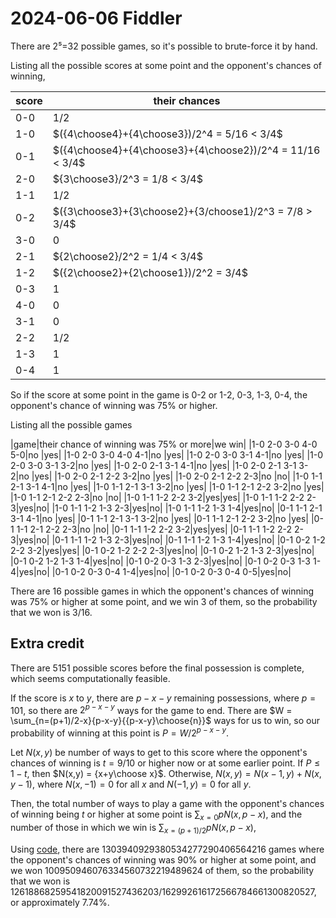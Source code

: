2024-06-06 Fiddler
==================
There are 2⁵=32 possible games, so it's possible to brute-force it by hand.

Listing all the possible scores at some point and the opponent's chances of
winning,

|score|their chances|
|-----|-------------|
|0-0 | $1/2$ |
|1-0 | $({4\choose4}+{4\choose3})/2^4 = 5/16 < 3/4$ |
|0-1 | $({4\choose4}+{4\choose3}+{4\choose2})/2^4 = 11/16 < 3/4$ |
|2-0 | ${3\choose3}/2^3 = 1/8 < 3/4$ |
|1-1 | $1/2$ |
|0-2 | $({3\choose3}+{3\choose2}+{3/choose1}/2^3 = 7/8 > 3/4$ |
|3-0 | $0$ |
|2-1 | ${2\choose2}/2^2 = 1/4 < 3/4$ |
|1-2 | $({2\choose2}+{2\choose1})/2^2 = 3/4$ |
|0-3 | $1$ |
|4-0 | $0$ |
|3-1 | $0$ |
|2-2 | $1/2$ |
|1-3 | $1$ |
|0-4 | $1$ |

So if the score at some point in the game is 0-2 or 1-2, 0-3, 1-3, 0-4, the
opponent's chance of winning was 75% or higher.

Listing all the possible games

|game|their chance of winning was 75% or more|we win|
|1-0 2-0 3-0 4-0 5-0|no |yes|
|1-0 2-0 3-0 4-0 4-1|no |yes|
|1-0 2-0 3-0 3-1 4-1|no |yes|
|1-0 2-0 3-0 3-1 3-2|no |yes|
|1-0 2-0 2-1 3-1 4-1|no |yes|
|1-0 2-0 2-1 3-1 3-2|no |yes|
|1-0 2-0 2-1 2-2 3-2|no |yes|
|1-0 2-0 2-1 2-2 2-3|no |no|
|1-0 1-1 2-1 3-1 4-1|no |yes|
|1-0 1-1 2-1 3-1 3-2|no |yes|
|1-0 1-1 2-1 2-2 3-2|no |yes|
|1-0 1-1 2-1 2-2 2-3|no |no|
|1-0 1-1 1-2 2-2 3-2|yes|yes|
|1-0 1-1 1-2 2-2 2-3|yes|no|
|1-0 1-1 1-2 1-3 2-3|yes|no|
|1-0 1-1 1-2 1-3 1-4|yes|no|
|0-1 1-1 2-1 3-1 4-1|no |yes|
|0-1 1-1 2-1 3-1 3-2|no |yes|
|0-1 1-1 2-1 2-2 3-2|no |yes|
|0-1 1-1 2-1 2-2 2-3|no |no|
|0-1 1-1 1-2 2-2 3-2|yes|yes|
|0-1 1-1 1-2 2-2 2-3|yes|no|
|0-1 1-1 1-2 1-3 2-3|yes|no|
|0-1 1-1 1-2 1-3 1-4|yes|no|
|0-1 0-2 1-2 2-2 3-2|yes|yes|
|0-1 0-2 1-2 2-2 2-3|yes|no|
|0-1 0-2 1-2 1-3 2-3|yes|no|
|0-1 0-2 1-2 1-3 1-4|yes|no|
|0-1 0-2 0-3 1-3 2-3|yes|no|
|0-1 0-2 0-3 1-3 1-4|yes|no|
|0-1 0-2 0-3 0-4 1-4|yes|no|
|0-1 0-2 0-3 0-4 0-5|yes|no|

There are 16 possible games in which the opponent's chances of winning was
75% or higher at some point, and we win 3 of them, so the probability that
we won is 3/16.

Extra credit
------------
There are 5151 possible scores before the final possession is complete,
which seems computationally feasible.

If the score is $x$ to $y$, there are $p-x-y$ remaining possessions, where
$p=101$, so there are $2^{p-x-y}$ ways for the game to end.  There are
$W = \sum_{n=(p+1)/2-x}{p-x-y}{{p-x-y}\choose{n}}$ ways for us to win,
so our probability of winning at this point is $P = W/2^{p-x-y}$.

Let $N(x,y)$ be number of ways to get to this score where the opponent's
chances of winning is $t=9/10$ or higher now or at some earlier point.
If $P \le 1-t$, then $N(x,y) = {x+y\choose x}$.  Otherwise,
$N(x,y) = N(x-1,y) + N(x,y-1)$, where
$N(x,-1) = 0$ for all $x$ and $N(-1,y) = 0$ for all $y$.

Then, the total number of ways to play a game with the opponent's chances
of winning being $t$ or higher at some point is $\sum_{x=0}{p} N(x,p-x)$,
and the number of those in which we win is $\sum_{x=(p+1)/2}{p} N(x,p-x)$,

Using [code](20240607.hs), there are 1303940929380534277290406564216 games
where the opponent's chances of winning was 90% or higher at some point,
and we won 100950946076334560732219489624 of them, 
so the probability that we won is
12618868259541820091527436203/162992616172566784661300820527, or approximately
7.74%.

